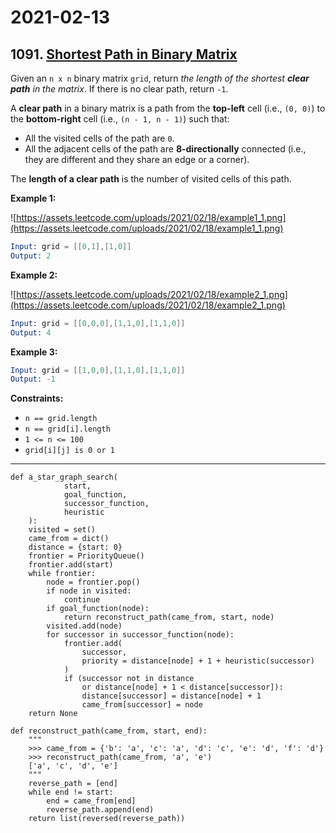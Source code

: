 # 2021-02-13

## 1091. [Shortest Path in Binary Matrix](https://leetcode.com/problems/shortest-path-in-binary-matrix/)

Given an `n x n` binary matrix `grid`, return *the length of the shortest **clear path** in the matrix*. If there is no clear path, return `-1`.

A **clear path** in a binary matrix is a path from the **top-left** cell (i.e., `(0, 0)`) to the **bottom-right** cell (i.e., `(n - 1, n - 1)`) such that:

- All the visited cells of the path are `0`.
- All the adjacent cells of the path are **8-directionally** connected (i.e., they are different and they share an edge or a corner).

The **length of a clear path** is the number of visited cells of this path.

**Example 1:**

![https://assets.leetcode.com/uploads/2021/02/18/example1_1.png](https://assets.leetcode.com/uploads/2021/02/18/example1_1.png)

```s
Input: grid = [[0,1],[1,0]]
Output: 2
```

**Example 2:**

![https://assets.leetcode.com/uploads/2021/02/18/example2_1.png](https://assets.leetcode.com/uploads/2021/02/18/example2_1.png)

```s
Input: grid = [[0,0,0],[1,1,0],[1,1,0]]
Output: 4
```

**Example 3:**

```s
Input: grid = [[1,0,0],[1,1,0],[1,1,0]]
Output: -1
```

**Constraints:**

- `n == grid.length`
- `n == grid[i].length`
- `1 <= n <= 100`
- `grid[i][j] is 0 or 1`

---

```py3
def a_star_graph_search(
            start,
            goal_function,
            successor_function,
            heuristic
    ):
    visited = set()
    came_from = dict()
    distance = {start: 0}
    frontier = PriorityQueue()
    frontier.add(start)
    while frontier:
        node = frontier.pop()
        if node in visited:
            continue
        if goal_function(node):
            return reconstruct_path(came_from, start, node)
        visited.add(node)
        for successor in successor_function(node):
            frontier.add(
                successor,
                priority = distance[node] + 1 + heuristic(successor)
            )
            if (successor not in distance
                or distance[node] + 1 < distance[successor]):
                distance[successor] = distance[node] + 1
                came_from[successor] = node
    return None

def reconstruct_path(came_from, start, end):
    """
    >>> came_from = {'b': 'a', 'c': 'a', 'd': 'c', 'e': 'd', 'f': 'd'}
    >>> reconstruct_path(came_from, 'a', 'e')
    ['a', 'c', 'd', 'e']
    """
    reverse_path = [end]
    while end != start:
        end = came_from[end]
        reverse_path.append(end)
    return list(reversed(reverse_path))
```
